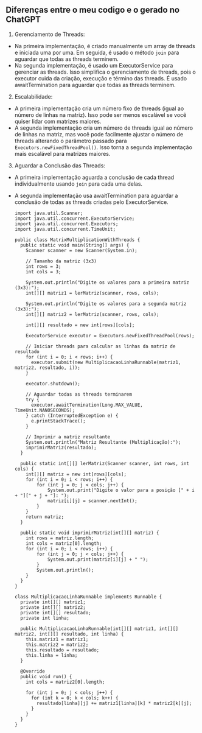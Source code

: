 ## Diferenças entre o meu codigo e o gerado no ChatGPT

1. Gerenciamento de Threads:
- Na primeira implementação, é criado manualmente um array de threads e iniciada uma por uma. Em seguida, é usado o método `join` para aguardar que todas as threads terminem.
- Na segunda implementação, é usado um ExecutorService para gerenciar as threads. Isso simplifica o gerenciamento de threads, pois o executor cuida da criação, execução e término das threads. É usado awaitTermination para aguardar que todas as threads terminem.

2. Escalabilidade:
- A primeira implementação cria um número fixo de threads (igual ao número de linhas na matriz). Isso pode ser menos escalável se você quiser lidar com matrizes maiores.
- A segunda implementação cria um número de threads igual ao número de linhas na matriz, mas você pode facilmente ajustar o número de threads alterando o parâmetro passado para `Executors.newFixedThreadPool()`. Isso torna a segunda implementação mais escalável para matrizes maiores.

3. Aguardar a Conclusão das Threads:
- A primeira implementação aguarda a conclusão de cada thread individualmente usando `join` para cada uma delas.
- A segunda implementação usa awaitTermination para aguardar a conclusão de todas as threads criadas pelo ExecutorService.

      import java.util.Scanner;
      import java.util.concurrent.ExecutorService;
      import java.util.concurrent.Executors;
      import java.util.concurrent.TimeUnit;
    
      public class MatrixMultiplicationWithThreads {
        public static void main(String[] args) {
          Scanner scanner = new Scanner(System.in);
    
          // Tamanho da matriz (3x3)
          int rows = 3;
          int cols = 3;
  
          System.out.println("Digite os valores para a primeira matriz (3x3):");
          int[][] matriz1 = lerMatriz(scanner, rows, cols);
    
          System.out.println("Digite os valores para a segunda matriz (3x3):");
          int[][] matriz2 = lerMatriz(scanner, rows, cols);
  
          int[][] resultado = new int[rows][cols];
  
          ExecutorService executor = Executors.newFixedThreadPool(rows);
  
          // Iniciar threads para calcular as linhas da matriz de resultado
          for (int i = 0; i < rows; i++) {
            executor.submit(new MultiplicacaoLinhaRunnable(matriz1, matriz2, resultado, i));
          }
  
          executor.shutdown();
  
          // Aguardar todas as threads terminarem
          try {
            executor.awaitTermination(Long.MAX_VALUE, TimeUnit.NANOSECONDS);
          } catch (InterruptedException e) {
            e.printStackTrace();
          }
  
          // Imprimir a matriz resultante
          System.out.println("Matriz Resultante (Multiplicação):");
          imprimirMatriz(resultado);
        }
    
        public static int[][] lerMatriz(Scanner scanner, int rows, int cols) {
          int[][] matriz = new int[rows][cols];
          for (int i = 0; i < rows; i++) {
              for (int j = 0; j < cols; j++) {
                  System.out.print("Digite o valor para a posição [" + i + "][" + j + "]: ");
                  matriz[i][j] = scanner.nextInt();
              }
          }
          return matriz;
        }
    
        public static void imprimirMatriz(int[][] matriz) {
          int rows = matriz.length;
          int cols = matriz[0].length;
          for (int i = 0; i < rows; i++) {
              for (int j = 0; j < cols; j++) {
                  System.out.print(matriz[i][j] + " ");
              }
              System.out.println();
          }
        }
      }

      class MultiplicacaoLinhaRunnable implements Runnable {
        private int[][] matriz1;
        private int[][] matriz2;
        private int[][] resultado;
        private int linha;
    
        public MultiplicacaoLinhaRunnable(int[][] matriz1, int[][] matriz2, int[][] resultado, int linha) {
          this.matriz1 = matriz1;
          this.matriz2 = matriz2;
          this.resultado = resultado;
          this.linha = linha;
        }
    
        @Override
        public void run() {
          int cols = matriz2[0].length;
  
          for (int j = 0; j < cols; j++) {
            for (int k = 0; k < cols; k++) {
              resultado[linha][j] += matriz1[linha][k] * matriz2[k][j];
            }
          }
        }
      }
